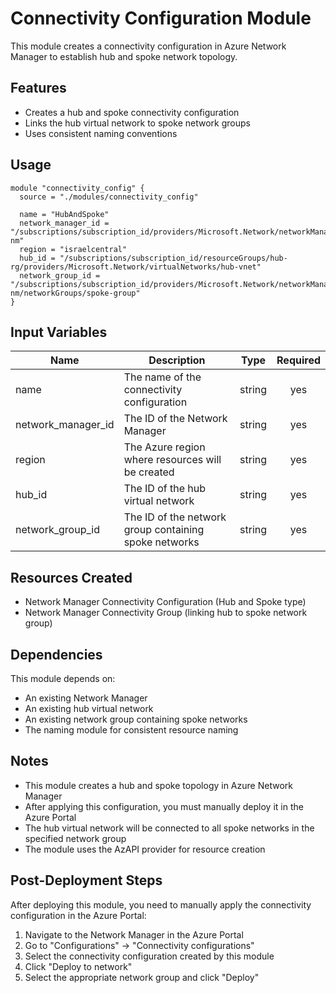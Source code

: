 # Connectivity Configuration Module

This module creates a connectivity configuration in Azure Network Manager to establish hub and spoke network topology.

## Features

- Creates a hub and spoke connectivity configuration
- Links the hub virtual network to spoke network groups
- Uses consistent naming conventions

## Usage

```hcl
module "connectivity_config" {
  source = "./modules/connectivity_config"

  name = "HubAndSpoke"
  network_manager_id = "/subscriptions/subscription_id/providers/Microsoft.Network/networkManagers/example-nm"
  region = "israelcentral"
  hub_id = "/subscriptions/subscription_id/resourceGroups/hub-rg/providers/Microsoft.Network/virtualNetworks/hub-vnet"
  network_group_id = "/subscriptions/subscription_id/providers/Microsoft.Network/networkManagers/example-nm/networkGroups/spoke-group"
}
```

## Input Variables

| Name | Description | Type | Required |
|------|-------------|------|:--------:|
| name | The name of the connectivity configuration | string | yes |
| network_manager_id | The ID of the Network Manager | string | yes |
| region | The Azure region where resources will be created | string | yes |
| hub_id | The ID of the hub virtual network | string | yes |
| network_group_id | The ID of the network group containing spoke networks | string | yes |

## Resources Created

- Network Manager Connectivity Configuration (Hub and Spoke type)
- Network Manager Connectivity Group (linking hub to spoke network group)

## Dependencies

This module depends on:
- An existing Network Manager
- An existing hub virtual network
- An existing network group containing spoke networks
- The naming module for consistent resource naming

## Notes

- This module creates a hub and spoke topology in Azure Network Manager
- After applying this configuration, you must manually deploy it in the Azure Portal
- The hub virtual network will be connected to all spoke networks in the specified network group
- The module uses the AzAPI provider for resource creation

## Post-Deployment Steps

After deploying this module, you need to manually apply the connectivity configuration in the Azure Portal:

1. Navigate to the Network Manager in the Azure Portal
2. Go to "Configurations" → "Connectivity configurations"
3. Select the connectivity configuration created by this module
4. Click "Deploy to network"
5. Select the appropriate network group and click "Deploy" 